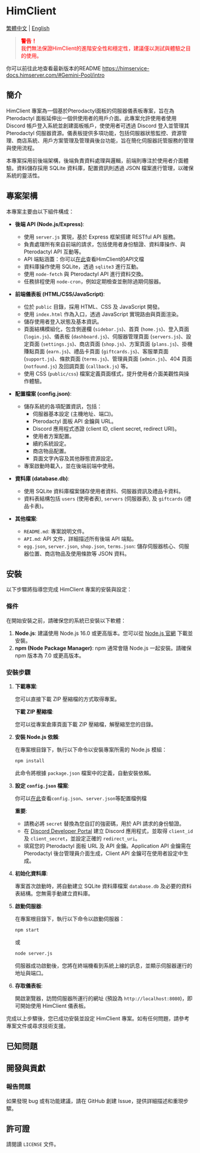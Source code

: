 # HimClient

[繁體中文](README.md) | [English](README_EN.md)

<blockquote style="color: red;">
  <p><strong>警告！</strong><br>
  我們無法保證HimClient的進階安全性和穩定性，建議僅以測試與體驗之目的使用。</p>
</blockquote>


你可以前往此地查看最新版本的README
https://himservice-docs.himserver.com/#Gemini-Pool/intro

## 簡介

HimClient 專案為一個基於Pterodactyl面板的伺服器儀表板專案，旨在為 Pterodactyl 面板延伸出一個供使用者的用戶介面。此專案允許使用者使用 Discord 帳戶登入系統並創建面板帳戶，使使用者可透過 Discord 登入並管理其 Pterodactyl 伺服器資源。儀表板提供多項功能，包括伺服器狀態監控、資源管理、商店系統、用戶方案管理及管理員後台功能，旨在簡化伺服器託管服務的管理與使用流程。

本專案採用前後端架構，後端負責資料處理與邏輯，前端則專注於使用者介面體驗。資料儲存採用 SQLite 資料庫，配置資訊則透過 JSON 檔案進行管理，以確保系統的靈活性。

## 專案架構

本專案主要由以下組件構成：

- **後端 API (Node.js/Express)**:
    - 使用 `server.js` 實現，基於 Express 框架搭建 RESTful API 服務。
    - 負責處理所有來自前端的請求，包括使用者身份驗證、資料庫操作、與 Pterodactyl API 互動等。
    - API 端點涵蓋：你可以[在此](https://himservice-docs.himserver.com/#HimClient/api)查看HimClient的API文檔
    - 資料庫操作使用 SQLite，透過 `sqlite3` 進行互動。
    - 使用 `node-fetch` 與 Pterodactyl API 進行資料交換。
    - 任務排程使用 `node-cron`，例如定期檢查並刪除過期伺服器。

- **前端儀表板 (HTML/CSS/JavaScript)**:
    - 位於 `public` 目錄，採用 HTML、CSS 及 JavaScript 開發。
    - 使用 `index.html` 作為入口，透過 JavaScript 實現路由與頁面渲染。
    - 儲存使用者登入狀態及基本資訊。
    - 頁面結構模組化，包含側邊欄 (`sidebar.js`)、首頁 (`home.js`)、登入頁面 (`login.js`)、儀表板 (`dashboard.js`)、伺服器管理頁面 (`servers.js`)、設定頁面 (`settings.js`)、商店頁面 (`shop.js`)、方案頁面 (`plans.js`)、掛機賺點頁面 (`earn.js`)、禮品卡頁面 (`giftcards.js`)、客服單頁面 (`support.js`)、條款頁面 (`terms.js`)、管理員頁面 (`admin.js`)、404 頁面 (`notfound.js`) 及回調頁面 (`callback.js`) 等。
    - 使用 CSS (`public/css`) 檔案定義頁面樣式，提升使用者介面美觀性與操作體驗。

- **配置檔案 (config.json)**:
    - 儲存系統的各項配置資訊，包括：
        - 伺服器基本設定 (主機地址、端口)。
        - Pterodactyl 面板 API 金鑰與 URL。
        - Discord 應用程式憑證 (client ID, client secret, redirect URI)。
        - 使用者方案配置。
        - 續約系統設定。
        - 商店物品配置。
        - 頁面文字內容及其他靜態資源設定。
    - 專案啟動時載入，並在後端前端中使用。

- **資料庫 (database.db)**:
    - 使用 SQLite 資料庫檔案儲存使用者資料、伺服器資訊及禮品卡資料。
    - 資料表結構包括 `users` (使用者表), `servers` (伺服器表), 及 `giftcards` (禮品卡表)。

- **其他檔案**:
    - `README.md`: 專案說明文件。
    - `API.md`: API 文件，詳細描述所有後端 API 端點。
    - `egg.json`, `server.json`, `shop.json`, `terms.json`: 儲存伺服器核心、伺服器位置、商店物品及使用條款等 JSON 資料。

## 安裝

以下步驟將指導您完成 HimClient 專案的安裝與設定：

### 條件

在開始安裝之前，請確保您的系統已安裝以下軟體：

1. **Node.js**: 建議使用 Node.js 16.0 或更高版本。您可以從 [Node.js 官網](https://nodejs.org/) 下載並安裝。
2. **npm (Node Package Manager)**: npm 通常會隨 Node.js 一起安裝。請確保 npm 版本為 7.0 或更高版本。

### 安裝步驟

1. **下載專案**:

   您可以直接下載 ZIP 壓縮檔的方式取得專案。

   **下載 ZIP 壓縮檔**:

   您可以從專案倉庫頁面下載 ZIP 壓縮檔，解壓縮至您的目錄。

2. **安裝 Node.js 依賴**:

   在專案根目錄下，執行以下命令以安裝專案所需的 Node.js 模組：

   ```bash
   npm install
   ```

   此命令將根據 `package.json` 檔案中的定義，自動安裝依賴。

3. **設定 `config.json` 檔案**:

   你可以[在此](https://himservice-docs.himserver.com/#HimClient/set-config)查看`config.json`、`server.json`等配置檔例檔

   **重要**:

   - 請務必將 `secret` 替換為您自訂的強密碼，用於 API 請求的身份驗證。
   - 在 [Discord Developer Portal](https://discord.com/developers/applications) 建立 Discord 應用程式，並取得 `client_id` 及 `client_secret`，並設定正確的 `redirect_uri`。
   - 填寫您的 Pterodactyl 面板 URL 及 API 金鑰。Application API 金鑰需在 Pterodactyl 後台管理員介面生成，Client API 金鑰可在使用者設定中生成。

4. **初始化資料庫**:

   專案首次啟動時，將自動建立 SQLite 資料庫檔案 `database.db` 及必要的資料表結構。您無需手動建立資料庫。

5. **啟動伺服器**:

   在專案根目錄下，執行以下命令以啟動伺服器：

   ```bash
   npm start
   ```

   或

   ```bash
   node server.js
   ```

   伺服器成功啟動後，您將在終端機看到系統上線的訊息，並顯示伺服器運行的地址與端口。

6. **存取儀表板**:

   開啟瀏覽器，訪問伺服器所運行的網址 (預設為 `http://localhost:8080`)，即可開始使用 HimClient 儀表板。

完成以上步驟後，您已成功安裝並設定 HimClient 專案。如有任何問題，請參考專案文件或尋求技術支援。

## 已知問題

## 開發與貢獻

### 報告問題

如果發現 bug 或有功能建議，請在 GitHub 創建 Issue，提供詳細描述和重現步驟。

## 許可證

請閱讀 `LICENSE` 文件。
